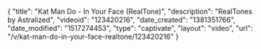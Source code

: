 {
    "title": "Kat Man Do - In Your Face (RealTone)",
    "description": "RealTones by Astralized",
    "videoid": "123420216",
    "date_created": "1381351766",
    "date_modified": "1517274453",
    "type": "captivate",
    "layout": "video",
    "url": "\/v\/kat-man-do-in-your-face-realtone\/123420216"
}